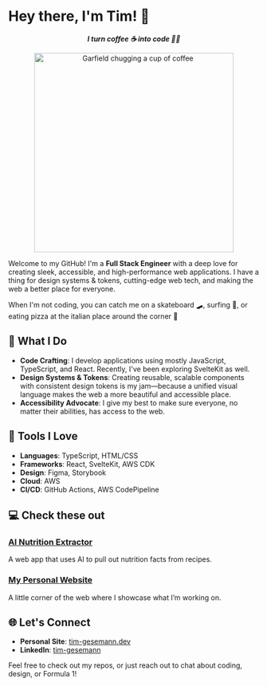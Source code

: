 # Hey there, I'm Tim! 👋

<div style="text-align: center">

**_I turn coffee ☕ into code 🧑‍💻_**

  <img alt="Garfield chugging a cup of coffee" src="https://media0.giphy.com/media/v1.Y2lkPTc5MGI3NjExeWl6aDU0OW8zN3NrazVpc2NlOTltcnNwcGIzenJlbDB2ZDJva3h5cyZlcD12MV9pbnRlcm5hbF9naWZfYnlfaWQmY3Q9Zw/pzryvxGeykOxeC0fWb/giphy.webp" width="400">
</div>

Welcome to my GitHub! I'm a **Full Stack Engineer** with a deep love for creating sleek, accessible, and high-performance web applications. I have a thing for design systems & tokens, cutting-edge web tech, and making the web a better place for everyone.

When I'm not coding, you can catch me on a skateboard 🛹, surfing 🌊, or eating pizza at the italian place around the corner 🍕

## 🌟 What I Do

- **Code Crafting**: I develop applications using mostly JavaScript, TypeScript, and React. Recently, I've been exploring SvelteKit as well.
- **Design Systems & Tokens**: Creating reusable, scalable components with consistent design tokens is my jam—because a unified visual language makes the web a more beautiful and accessible place.
- **Accessibility Advocate**: I give my best to make sure everyone, no matter their abilities, has access to the web.

## 🔧 Tools I Love

- **Languages**: TypeScript, HTML/CSS
- **Frameworks**: React, SvelteKit, AWS CDK
- **Design**: Figma, Storybook
- **Cloud**: AWS
- **CI/CD**: GitHub Actions, AWS CodePipeline

## 💻 Check these out

### [AI Nutrition Extractor](https://github.com/timges/ai-nutrition-extractor)

A web app that uses AI to pull out nutrition facts from recipes.

### [My Personal Website](https://tim-gesemann.dev)

A little corner of the web where I showcase what I’m working on.

## 🌐 Let's Connect

- **Personal Site**: [tim-gesemann.dev](https://tim-gesemann.dev)
- **LinkedIn**: [tim-gesemann](https://linkedin.com/in/tim-gesemann)

Feel free to check out my repos, or just reach out to chat about coding, design, or Formula 1!
